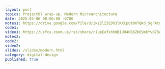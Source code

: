 ```yaml
---
layout: post
topics: Project07 wrap-up, Modern Microarchitecture
date: 2025-05-06 08:00:00 -0700
notes1: https://drive.google.com/file/d/1kz2lZ3EDh3lKXCpUt0XTQKd_5gFAtuqU/view?usp=sharing
code1: 
video1: https://usfca.zoom.us/rec/share/riueEafxhhOBIU94HE6ZbE9mkYvB75wwmH_n55tlzbnHxyeMLU24P9BJ9TAM0voq.XZRsFDJcNos1tVFd
notes2: 
code2: 
video2: 
slides: /slides/modern.html
category: digital-design
published: true
---
```


